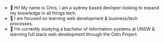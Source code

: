 - 👋 Hi! My name is Chris, i am a sydney based devloper looking to expand my knowledge in all things tech.
- 👀 I am focused on learning web development & business/tech processes.
- 🌱 I’m currently studying a bachelor of information systems at UNSW & learning full stack web development through the Odin Project.

